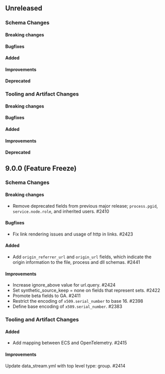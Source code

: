 <!-- When adding an entry to the Changelog:

- Please follow the Keep a Changelog: http://keepachangelog.com/ guidelines.
- Please insert your changelog line ordered by PR ID.
- Make sure you add your entry to the correct section (schema or tooling).

Thanks, you're awesome :-) -->

## Unreleased

### Schema Changes

#### Breaking changes

#### Bugfixes

#### Added

#### Improvements

#### Deprecated

### Tooling and Artifact Changes

#### Breaking changes

#### Bugfixes

#### Added

#### Improvements

#### Deprecated


## 9.0.0 (Feature Freeze)

### Schema Changes

#### Breaking changes

* Remove deprecated fields from previous major release; `process.pgid`, `service.node.role`, and inherited users. #2410

#### Bugfixes

* Fix link rendering issues and usage of http in links. #2423

#### Added

* Add `origin_referrer_url` and `origin_url` fields, which indicate the origin information to the file, process and dll schemas. #2441

#### Improvements

* Increase ignore_above value for url.query. #2424
* Set synthetic_source_keep = none on fields that represent sets. #2422
* Promote beta fields to GA. #2411
* Restrict the encoding of `x509.serial_number` to base 16. #2398
* Define base encoding of `x509.serial_number`. #2383

### Tooling and Artifact Changes

#### Added

* Add mapping between ECS and OpenTelemetry. #2415

#### Improvements

Update data_stream.yml with top level type: group. #2414

<!-- All empty sections:

## Unreleased

### Schema Changes

#### Breaking changes

#### Bugfixes

#### Added

#### Improvements

#### Deprecated

### Tooling and Artifact Changes

#### Breaking changes

#### Bugfixes

#### Added

#### Improvements

#### Deprecated

-->

